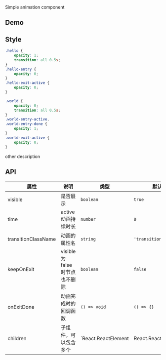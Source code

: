 Simple animation component

## Demo

## Style

```scss
.hello {
    opacity: 1;
    transition: all 0.5s;
}
.hello-entry {
    opacity: 0;
}
.hello-exit-active {
    opacity: 0;
}

.world {
    opacity: 0;
    transition: all 0.5s;
}
.world-entry-active,
.world-entry-done {
    opacity: 1;
}
.world-exit-active {
    opacity: 0;
}
```

other description

## API

| 属性                | 说明                            | 类型                                        | 默认值         | 必填    |
| ------------------- | ------------------------------- | ------------------------------------------- | -------------- | ------- |
| visible             | 是否展示                        | `boolean`                                   | `true`         | `false` |
| time                | active 动画持续时长             | `number`                                    | `0`            | `false` |
| transitionClassName | 动画的属性名                    | `string`                                    | `'transition'` | `false` |
| keepOnExit          | visible 为 false 时节点也不删除 | `boolean`                                   | `false`        | `false` |
| onExitDone          | 动画完成时的回调函数            | `() => void`                                | `() => {}`     | `false` |
| children            | 子组件，可以包含多个            | `React.ReactElement | React.ReactElement[]` | -              | `true`  |
